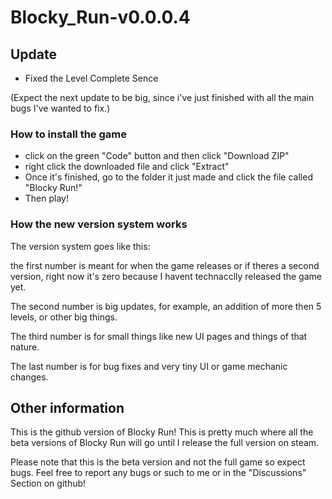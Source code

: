 # Blocky_Run-v0.0.0.4

## Update

- Fixed the Level Complete Sence

(Expect the next update to be big, since i've just finished with all the main bugs I've wanted to fix.)


### How to install the game

- click on the green "Code" button and then click "Download ZIP"
- right click the downloaded file and click "Extract"
- Once it's finished, go to the folder it just made and click the file called "Blocky Run!"
- Then play!

### How the new version system works

The version system goes like this:

the first number is meant for when the game releases or if theres a second version, right now it's zero because I havent technacclly released the game yet.

The second number is big updates, for example, an addition of more then 5 levels, or other big things.

The third number is for small things like new UI pages and things of that nature.

The last number is for bug fixes and very tiny UI or game mechanic changes.

## Other information

This is the github version of Blocky Run! This is pretty much where all the beta versions of Blocky Run will go until I release the full version on steam.

Please note that this is the beta version and not the full game so expect bugs. Feel free to report any bugs or such to me or in the "Discussions" Section on github!
